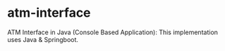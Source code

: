 # atm-interface
ATM Interface in Java (Console Based Application): This implementation uses Java &amp; Springboot.
